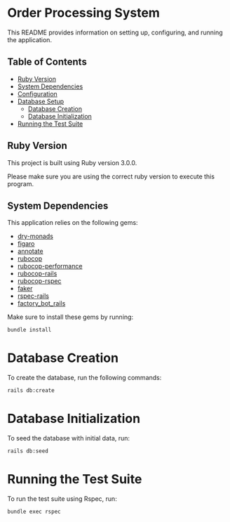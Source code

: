 # Order Processing System

This README provides information on setting up, configuring, and running the application.

## Table of Contents

- [Ruby Version](#ruby-version)
- [System Dependencies](#system-dependencies)
- [Configuration](#configuration)
- [Database Setup](#database-setup)
  - [Database Creation](#database-creation)
  - [Database Initialization](#database-initialization)
- [Running the Test Suite](#running-the-test-suite)

## Ruby Version

This project is built using Ruby version 3.0.0.

Please make sure you are using the correct ruby version to execute this program.

## System Dependencies

This application relies on the following gems:

- [dry-monads](https://github.com/dry-rb/dry-monads)
- [figaro](https://github.com/laserlemon/figaro)
- [annotate](https://github.com/ctran/annotate_models)
- [rubocop](https://github.com/rubocop/rubocop)
- [rubocop-performance](https://github.com/rubocop/rubocop-performance)
- [rubocop-rails](https://github.com/rubocop/rubocop-rails)
- [rubocop-rspec](https://github.com/rubocop/rubocop-rspec)
- [faker](https://github.com/faker-ruby/faker)
- [rspec-rails](https://github.com/rspec/rspec-rails)
- [factory_bot_rails](https://github.com/thoughtbot/factory_bot_rails)

Make sure to install these gems by running:

```bash
bundle install
```

# Database Creation

To create the database, run the following commands:

```bash
rails db:create
```

# Database Initialization

To seed the database with initial data, run:

```bash
rails db:seed
```

# Running the Test Suite

To run the test suite using Rspec, run:

```bash
bundle exec rspec
```
